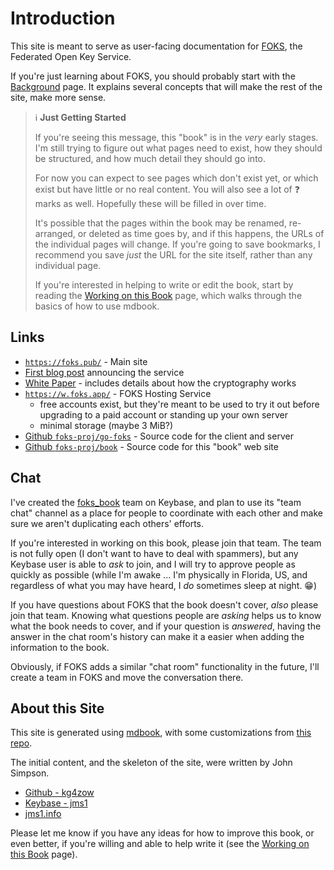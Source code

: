 # Introduction

This site is meant to serve as user-facing documentation for [FOKS](https://foks.pub/), the Federated Open Key Service.

If you're just learning about FOKS, you should probably start with the [Background](background.md) page. It explains several concepts that will make the rest of the site, make more sense.

> &#x2139;&#xFE0F; **Just Getting Started**
>
> If you're seeing this message, this "book" is in the *very* early stages. I'm still trying to figure out what pages need to exist, how they should be structured, and how much detail they should go into.
>
> For now you can expect to see pages which don't exist yet, or which exist but have little or no real content. You will also see a lot of &#x2753; marks as well. Hopefully these will be filled in over time.
>
> It's possible that the pages within the book may be renamed, re-arranged, or deleted as time goes by, and if this happens, the URLs of the individual pages will change. If you're going to save bookmarks, I recommend you save *just* the URL for the site itself, rather than any individual page.
>
> If you're interested in helping to write or edit the book, start by reading the [Working on this Book](other/working-on-book.md) page, which walks through the basics of how to use mdbook.


## Links

* [`https://foks.pub/`](https://foks.pub/) - Main site
* [First blog post](https://blog.foks.pub/posts/introducing/) announcing the service
* [White Paper](https://github.com/foks-proj/foks-whitepaper/raw/refs/heads/main/foks-whitepaper.pdf) - includes details about how the cryptography works
* [`https://w.foks.app/`](https://w.foks.app/) - FOKS Hosting Service
    * free accounts exist, but they're meant to be used to try it out before upgrading to a paid account or standing up your own server
    * minimal storage (maybe 3 MiB?)
* [Github `foks-proj/go-foks`](https://github.com/foks-proj/go-foks) - Source code for the client and server
* [Github `foks-proj/book`](https://github.com/foks-proj/book) - Source code for this "book" web site


## Chat

I've created the [foks_book](https://keybase.io/team/foks_book/) team on Keybase, and plan to use its "team chat" channel as a place for people to coordinate with each other and make sure we aren't duplicating each others' efforts.

If you're interested in working on this book, please join that team. The team is not fully open (I don't want to have to deal with spammers), but any Keybase user is able to *ask* to join, and I will try to approve people as quickly as possible (while I'm awake ... I'm physically in Florida, US, and regardless of what you may have heard, I *do* sometimes sleep at night. &#x1F601;)

If you have questions about FOKS that the book doesn't cover, *also* please join that team. Knowing what questions people are *asking* helps us to know what the book needs to cover, and if your question is *answered*, having the answer in the chat room's history can make it a easier when adding the information to the book.

Obviously, if FOKS adds a similar "chat room" functionality in the future, I'll create a team in FOKS and move the conversation there.


## About this Site

This site is generated using [mdbook](https://rust-lang.github.io/mdBook/), with some customizations from [this repo](https://github.com/kg4zow/mdbook-template).

The initial content, and the skeleton of the site, were written by John Simpson.

* [Github - kg4zow](https://github.com/kg4zow/)
* [Keybase - jms1](https://keybase.io/jms1/)
* [jms1.info](https://jms1.info/)

Please let me know if you have any ideas for how to improve this book, or even better, if you're willing and able to help write it (see the [Working on this Book](other/working-on-book.md) page).
